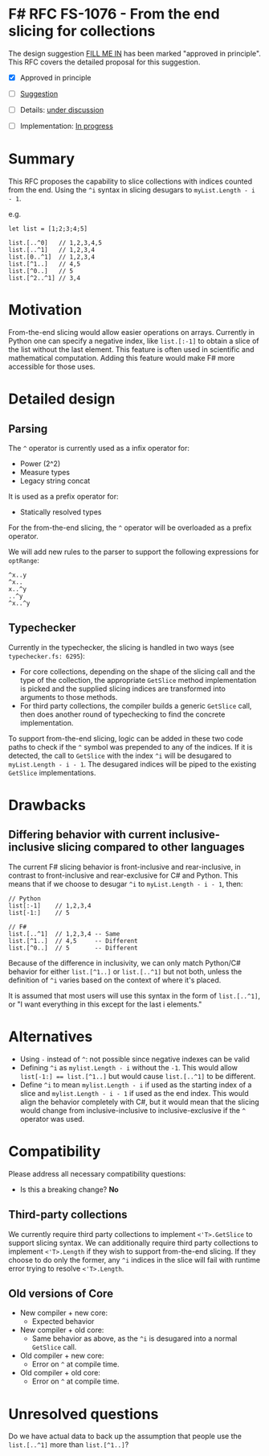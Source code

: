 # F# RFC FS-1076 - From the end slicing for collections

The design suggestion [FILL ME IN](https://github.com/fsharp/fslang-suggestions/issues/fill-me-in) has been marked "approved in principle".
This RFC covers the detailed proposal for this suggestion.

* [x] Approved in principle
* [ ] [Suggestion](https://github.com/fsharp/fslang-suggestions/issues/fill-me-in)
* [ ] Details: [under discussion](https://github.com/fsharp/fslang-design/issues/FILL-ME-IN)
* [ ] Implementation: [In progress](https://github.com/Microsoft/visualfsharp/pull/FILL-ME-IN)


# Summary
[summary]: #summary

This RFC proposes the capability to slice collections with indices counted from the end. Using the `^i` syntax in slicing desugars to `myList.Length - i - 1`.

e.g.
```
let list = [1;2;3;4;5]

list.[..^0]   // 1,2,3,4,5
list.[..^1]   // 1,2,3,4
list.[0..^1]  // 1,2,3,4
list.[^1..]   // 4,5
list.[^0..]   // 5
list.[^2..^1] // 3,4
```

# Motivation
[motivation]: #motivation

From-the-end slicing would allow easier operations on arrays. Currently in Python one can specify a negative index, like `list.[:-1]` to obtain a slice of the list without the last element. This feature is often used in scientific and mathematical computation. Adding this feature would make F# more accessible for those uses.

# Detailed design
[design]: #detailed-design

## Parsing

The `^` operator is currently used as a infix operator for:
- Power (2^2)
- Measure types
- Legacy string concat

It is used as a prefix operator for:
- Statically resolved types

For the from-the-end slicing, the `^` operator will be overloaded as a prefix operator. 

We will add new rules to the parser to support the following expressions for `optRange`:
```
^x..y
^x..
x..^y
..^y
^x..^y
```

## Typechecker

Currently in the typechecker, the slicing is handled in two ways (see `typechecker.fs: 6295`):

- For core collections, depending on the shape of the slicing call and the type of the collection, the appropriate `GetSlice` method implementation is picked and the supplied slicing indices are transformed into arguments to those methods.
- For third party collections, the compiler builds a generic `GetSlice` call, then does another round of typechecking to find the concrete implementation.


To support from-the-end slicing, logic can be added in these two code paths to check if the `^` symbol was prepended to any of the indices. If it is detected, the call to `GetSlice` with the index `^i` will be desugared to `myList.Length - i - 1`. The desugared indices will be piped to the existing `GetSlice` implementations.

# Drawbacks
[drawbacks]: #drawbacks

## Differing behavior with current inclusive-inclusive slicing compared to other languages

The current F# slicing behavior is front-inclusive and rear-inclusive, in contrast to front-inclusive and rear-exclusive for C# and Python. This means that if we choose to desugar `^i` to `myList.Length - i - 1`, then:

```
// Python
list[:-1]    // 1,2,3,4
list[-1:]    // 5

// F#
list.[..^1]  // 1,2,3,4 -- Same
list.[^1..]  // 4,5     -- Different
list.[^0..]  // 5       -- Different
```

Because of the difference in inclusivity, we can only match Python/C# behavior for either `list.[^1..]` or `list.[..^1]` but not both, unless the definition of `^i` varies based on the context of where it's placed. 

It is assumed that most users will use this syntax in the form of `list.[..^1]`, or "I want everything in this except for the last i elements."

# Alternatives
[alternatives]: #alternatives

- Using `-` instead of `^`: not possible since negative indexes can be valid
- Defining `^i` as `mylist.Length - i` without the `-1`. This would allow `list[-1:] == list.[^1..]` but would cause `list.[..^1]` to be different.
- Define `^i` to mean `mylist.Length - i` if used as the starting index of a slice and `mylist.Length - i - 1` if used as the end index. This would align the behavior completely with C#, but it would mean that the slicing would change from inclusive-inclusive to inclusive-exclusive if the `^` operator was used.

# Compatibility
[compatibility]: #compatibility

Please address all necessary compatibility questions:
* Is this a breaking change? **No**

## Third-party collections

We currently require third party collections to implement `<'T>.GetSlice` to support slicing syntax. We can additionally require third party collections to implement `<'T>.Length` if they wish to support from-the-end slicing. If they choose to do only the former, any `^i` indices in the slice will fail with runtime error trying to resolve `<'T>.Length`.

## Old versions of Core
- New compiler + new core:
    - Expected behavior
- New compiler + old core:
    - Same behavior as above, as the `^i` is desugared into a normal `GetSlice` call.
- Old compiler + new core:
    - Error on `^` at compile time.
- Old compiler + old core:
    - Error on `^` at compile time.

# Unresolved questions
[unresolved]: #unresolved-questions

Do we have actual data to back up the assumption that people use the `list.[..^1]` more than `list.[^1..]`?
